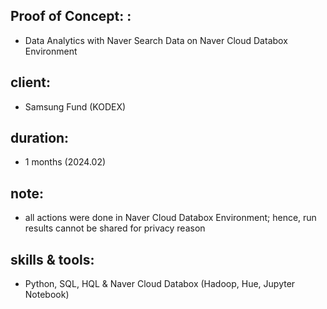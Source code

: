 ## Proof of Concept: : 
- Data Analytics with Naver Search Data on Naver Cloud Databox Environment
## client: 
- Samsung Fund (KODEX)
## duration: 
- 1 months (2024.02)
## note:
- all actions were done in Naver Cloud Databox Environment; hence, run results cannot be shared for privacy reason
## skills & tools:
- Python, SQL, HQL & Naver Cloud Databox (Hadoop, Hue, Jupyter Notebook)
